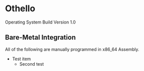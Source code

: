 # Othello

Operating System Build Version 1.0

## Bare-Metal Integration

All of the following are manually programmed in x86_64 Assembly.

- Test item
  - Second test

